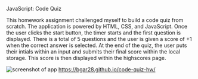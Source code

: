JavaScript: Code Quiz 

This homework assignment challenged myself to build a code quiz from scratch. The application is powered by HTML, CSS, and JavaScript. Once the user clicks the start button, the timer starts and the first question is displayed. There is a total of 5 questions and the user is given a score of +1 when the correct answer is selected. At the end of the quiz, the user puts their intials within an input and submits their final score within the local storage. This score is then displayed within the highscores page. 


![screenshot of app](C:\Users\User\bootcamp\homework\code-quiz-hw\assets\Screenshot.png)
https://bgar28.github.io/code-quiz-hw/